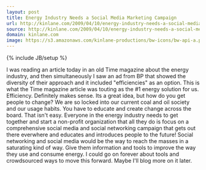 ```yaml
---
layout: post
title: Energy Industry Needs a Social Media Marketing Campaign
url: http://kinlane.com/2009/04/10/energy-industry-needs-a-social-media-marketing-campaign/
source: http://kinlane.com/2009/04/10/energy-industry-needs-a-social-media-marketing-campaign/
domain: kinlane.com
image: https://s3.amazonaws.com/kinlane-productions/bw-icons/bw-api-a.png
---
```

{% include JB/setup %}

<p>
     I was reading an article today in an old Time magazine about the energy industry, and then simultaneously I saw an ad from BP that showed the diversity of their approach and it included "efficiencies" as an option. This is what the Time magazine article was touting as the #1 energy solution for us. Efficiency. Definitely makes sense. Its a great idea, but how do you get people to change? We are so locked into our current coal and oil society and our usage habits. You have to educate and create change across the board. That isn't easy. Everyone in the energy industry needs to get together and start a non-profit organization that all they do is focus on a comprehensive social media and social networking campaign that gets out there everwhere and educates and introduces people to the future! Social networking and social media would be the way to reach the masses in a saturating kind of way. Give them information and tools to improve the way they use and consume energy. I could go on forever about tools and crowdsourced ways to move this forward. Maybe I'll blog more on it later.
</p>